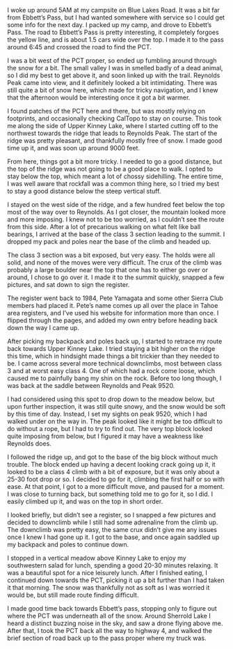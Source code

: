 

I woke up around 5AM at my campsite on Blue Lakes Road. It was a bit far from Ebbett’s Pass, but I had wanted somewhere with service so I could get some info for the next day. I packed up my camp, and drove to Ebbett’s Pass. The road to Ebbett’s Pass is pretty interesting, it completely forgoes the yellow line, and is about 1.5 cars wide over the top. I made it to the pass around 6:45 and crossed the road to find the PCT. 

I was a bit west of the PCT proper, so ended up fumbling around through the snow for a bit. The small valley I was in smelled badly of a dead animal, so I did my best to get above it, and soon linked up with the trail. Reynolds Peak came into view, and it definitely looked a bit intimidating. There was still quite a bit of snow here, which made for tricky navigation, and I knew that the afternoon would be interesting once it got a bit warmer. 

I found patches of the PCT here and there, but was mostly relying on footprints, and occasionally checking CalTopo to stay on course. This took me along the side of Upper Kinney Lake, where I started cutting off to the northwest towards the ridge that leads to Reynolds Peak. The start of the ridge was pretty pleasant, and thankfully mostly free of snow. I made good time up it, and was soon up around 9000 feet. 

From here, things got a bit more tricky. I needed to go a good distance, but the top of the ridge was not going to be a good place to walk. I opted to stay below the top, which meant a lot of chossy sidehilling. The entire time, I was well aware that rockfall was a common thing here, so I tried my best to stay a good distance below the steep vertical stuff.

I stayed on the west side of the ridge, and a few hundred feet below the top most of the way over to Reynolds. As I got closer, the mountain looked more and more imposing. I knew not to be too worried, as I couldn’t see the route from this side. After a lot of precarious walking on what felt like ball bearings, I arrived at the base of the class 3 section leading to the summit. I dropped my pack and poles near the base of the climb and headed up.

The class 3 section was a bit exposed, but very easy. The holds were all solid, and none of the moves were very difficult. The crux of the climb was probably a large boulder near the top that one has to either go over or around, I chose to go over it. I made it to the summit quickly, snapped a few pictures, and sat down to sign the register. 

The register went back to 1984, Pete Yamagata and some other Sierra Club members had placed it. Pete’s name comes up all over the place in Tahoe area registers, and I’ve used his website for information more than once.  I flipped through the pages, and added my own entry before heading back down the way I came up. 

After picking my backpack and poles back up, I started to retrace my route back towards Upper Kinney Lake. I tried staying a bit higher on the ridge this time, which in hindsight made things a bit trickier than they needed to be. I came across several more technical downclimbs, most between class 3 and at worst easy class 4. One of which had a rock come loose, which caused me to painfully bang my shin on the rock. Before too long though, I was back at the saddle between Reynolds and Peak 9520. 

I had considered using this spot to drop down to the meadow below, but upon further inspection, it was still quite snowy, and the snow would be soft by this time of day. Instead, I set my sights on peak 9520, which I had walked under on the way in. The peak looked like it might be too difficult to do without a rope, but I had to try to find out. The very top block looked quite imposing from below, but I figured it may have a weakness like Reynolds does. 

I followed the ridge up, and got to the base of the big block without much trouble. The block ended up having a decent looking crack going up it, it looked to be a class 4 climb with a bit of exposure, but it was only about a 25-30 foot drop or so. I decided to go for it, climbing the first half or so with ease. At that point, I got to a more difficult move, and paused for a moment. I was close to turning back, but something told me to go for it, so I did. I easily climbed up it, and was on the top in short order. 

I looked briefly, but didn’t see a register, so I snapped a few pictures and decided to downclimb while I still had some adrenaline from the climb up. The downclimb was pretty easy, the same crux didn’t give me any issues once I knew I had gone up it. I got to the base, and once again saddled up my backpack and poles to continue down.

I stopped in a vertical meadow above Kinney Lake to enjoy my southwestern salad for lunch, spending a good 20-30 minutes relaxing. It was a beautiful spot for a nice leisurely lunch. After I finished eating, I continued down towards the PCT, picking it up a bit further than I had taken it that morning. The snow was thankfully not as soft as I was worried it would be, but still made route finding difficult. 

I made good time back towards Ebbett’s pass, stopping only to figure out where the PCT was underneath all of the snow. Around Sherrold Lake I heard a distinct buzzing noise in the sky, and saw a drone flying above me. After that, I took the PCT back all the way to highway 4, and walked the brief section of road back up to the pass proper where my truck was. 
